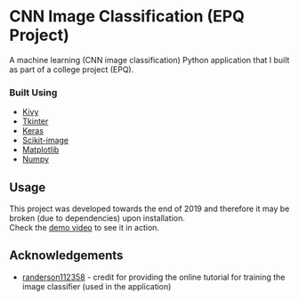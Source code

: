 # CNN Image Classification (EPQ Project)
A machine learning (CNN image classification) Python application that I built as part of a college project (EPQ).<br/>
 

### Built Using
  - [Kivy](https://kivy.org/#home)
  - [Tkinter](https://docs.python.org/3/library/tkinter.html)
  - [Keras](https://keras.io/)
  - [Scikit-image](https://scikit-image.org/)
  - [Matplotlib](https://matplotlib.org/)
  - [Numpy](https://numpy.org/)

## Usage
This project was developed towards the end of 2019 and therefore it may be broken (due to dependencies) upon installation.<br/>
Check the [demo video](https://youtu.be/JrznA7KZbm4) to see it in action.

## Acknowledgements
  - [randerson112358](https://github.com/randerson112358) - credit for providing the online tutorial for training the image classifier (used in the application)
